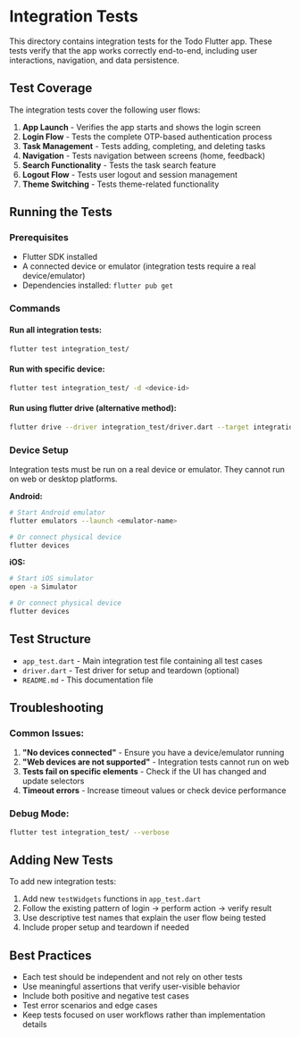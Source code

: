 # Integration Tests

This directory contains integration tests for the Todo Flutter app. These tests verify that the app works correctly end-to-end, including user interactions, navigation, and data persistence.

## Test Coverage

The integration tests cover the following user flows:

1. **App Launch** - Verifies the app starts and shows the login screen
2. **Login Flow** - Tests the complete OTP-based authentication process
3. **Task Management** - Tests adding, completing, and deleting tasks
4. **Navigation** - Tests navigation between screens (home, feedback)
5. **Search Functionality** - Tests the task search feature
6. **Logout Flow** - Tests user logout and session management
7. **Theme Switching** - Tests theme-related functionality

## Running the Tests

### Prerequisites
- Flutter SDK installed
- A connected device or emulator (integration tests require a real device/emulator)
- Dependencies installed: `flutter pub get`

### Commands

#### Run all integration tests:
```bash
flutter test integration_test/
```

#### Run with specific device:
```bash
flutter test integration_test/ -d <device-id>
```

#### Run using flutter drive (alternative method):
```bash
flutter drive --driver integration_test/driver.dart --target integration_test/app_test.dart
```

### Device Setup

Integration tests must be run on a real device or emulator. They cannot run on web or desktop platforms.

**Android:**
```bash
# Start Android emulator
flutter emulators --launch <emulator-name>

# Or connect physical device
flutter devices
```

**iOS:**
```bash
# Start iOS simulator
open -a Simulator

# Or connect physical device
flutter devices
```

## Test Structure

- `app_test.dart` - Main integration test file containing all test cases
- `driver.dart` - Test driver for setup and teardown (optional)
- `README.md` - This documentation file

## Troubleshooting

### Common Issues:

1. **"No devices connected"** - Ensure you have a device/emulator running
2. **"Web devices are not supported"** - Integration tests cannot run on web
3. **Tests fail on specific elements** - Check if the UI has changed and update selectors
4. **Timeout errors** - Increase timeout values or check device performance

### Debug Mode:
```bash
flutter test integration_test/ --verbose
```

## Adding New Tests

To add new integration tests:

1. Add new `testWidgets` functions in `app_test.dart`
2. Follow the existing pattern of login → perform action → verify result
3. Use descriptive test names that explain the user flow being tested
4. Include proper setup and teardown if needed

## Best Practices

- Each test should be independent and not rely on other tests
- Use meaningful assertions that verify user-visible behavior
- Include both positive and negative test cases
- Test error scenarios and edge cases
- Keep tests focused on user workflows rather than implementation details 